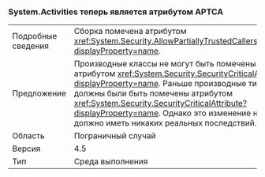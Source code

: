 ### <a name="systemactivities-is-now-aptca"></a>System.Activities теперь является атрибутом APTCA

|   |   |
|---|---|
|Подробные сведения|Сборка помечена атрибутом <xref:System.Security.AllowPartiallyTrustedCallersAttribute?displayProperty=name>.|
|Предложение|Производные классы не могут быть помечены атрибутом <xref:System.Security.SecurityCriticalAttribute?displayProperty=name>. Раньше производные типы должны были быть помечены атрибутом <xref:System.Security.SecurityCriticalAttribute?displayProperty=name>. Однако это изменение не должно иметь никаких реальных последствий.|
|Область|Пограничный случай|
|Версия|4.5|
|Тип|Среда выполнения|

